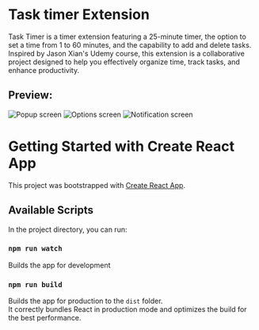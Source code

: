 # Task timer Extension
Task Timer is a timer extension featuring a 25-minute timer, the option to set a time from 1 to 60 minutes, and the capability to add and delete tasks. Inspired by Jason Xian's Udemy course, this extension is a collaborative project designed to help you effectively organize time, track tasks, and enhance productivity.

## Preview:
![Popup screen]("./imgForGit/popup.png")
![Options screen](imgForGit/options.png)
![Notification screen](imgForGit/notification.png)

# Getting Started with Create React App

This project was bootstrapped with [Create React App](https://github.com/facebook/create-react-app).

## Available Scripts

In the project directory, you can run:

### `npm run watch`
Builds the app for development

### `npm run build`

Builds the app for production to the `dist` folder.\
It correctly bundles React in production mode and optimizes the build for the best performance.


